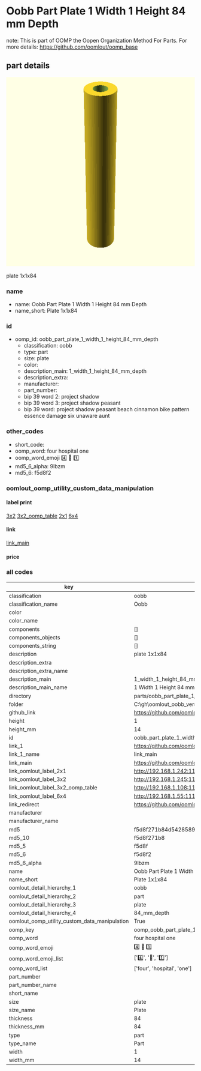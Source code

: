 # Oobb Part Plate 1 Width 1 Height 84 mm Depth  

note: This is part of OOMP the Oopen Organization Method For Parts. For more details: https://github.com/oomlout/oomp_base

##  part details
  

[![](3dpr.png)](3dpr.png)

plate 1x1x84



### name
* name: Oobb Part Plate 1 Width 1 Height 84 mm Depth
* name_short: Plate 1x1x84 
### id
* oomp_id: oobb_part_plate_1_width_1_height_84_mm_depth
  * classification: oobb
  * type: part
  * size: plate
  * color: 
  * description_main: 1_width_1_height_84_mm_depth
  * description_extra: 
  * manufacturer: 
  * part_number: 
  * bip 39 word 2: project shadow
  * bip 39 word 3: project shadow peasant
  * bip 39 word: project shadow peasant beach cinnamon bike pattern essence damage six unaware aunt

### other_codes
* short_code: 
* oomp_word: four hospital one
* oomp_word_emoji :four: :hospital: :one:
* md5_6_alpha: 9lbzm
* md5_6: f5d8f2






### oomlout_oomp_utility_custom_data_manipulation
#### label print
[3x2](http://192.168.1.245:1112/?label=oomp%209lbzm)
[3x2_oomp_table](http://192.168.1.108:1112/?label=oomp%209lbzm)
[2x1](http://192.168.1.242:1112/?label=oomp%209lbzm)
[6x4](http://192.168.1.55:1112/?label=oomp%209lbzm)    

#### link

[link_main](https://github.com/oomlout/oomlout_oobb_version_4_generated_parts/tree/main/navigation_oomp/oobb/part/plate/1_width_1_height_84_mm_depth/part)                              

#### price







### all codes 
| key | value |  
| --- | --- |  
| classification | oobb |  
| classification_name | Oobb |  
| color |  |  
| color_name |  |  
| components | [] |  
| components_objects | [] |  
| components_string | [] |  
| description | plate 1x1x84 |  
| description_extra |  |  
| description_extra_name |  |  
| description_main | 1_width_1_height_84_mm_depth |  
| description_main_name | 1 Width 1 Height 84 mm Depth |  
| directory | parts/oobb_part_plate_1_width_1_height_84_mm_depth |  
| folder | C:\gh\oomlout_oobb_version_4_generated_parts\parts\oobb_part_plate_1_width_1_height_84_mm_depth |  
| github_link | https://github.com/oomlout/oomlout_oomp_part_src/tree/main/parts/oobb_part_plate_1_width_1_height_84_mm_depth |  
| height | 1 |  
| height_mm | 14 |  
| id | oobb_part_plate_1_width_1_height_84_mm_depth |  
| link_1 | https://github.com/oomlout/oomlout_oobb_version_4_generated_parts/tree/main/navigation_oomp/oobb/part/plate/1_width_1_height_84_mm_depth/part |  
| link_1_name | link_main |  
| link_main | https://github.com/oomlout/oomlout_oobb_version_4_generated_parts/tree/main/navigation_oomp/oobb/part/plate/1_width_1_height_84_mm_depth/part |  
| link_oomlout_label_2x1 | http://192.168.1.242:1112/?label=oomp%209lbzm |  
| link_oomlout_label_3x2 | http://192.168.1.245:1112/?label=oomp%209lbzm |  
| link_oomlout_label_3x2_oomp_table | http://192.168.1.108:1112/?label=oomp%209lbzm |  
| link_oomlout_label_6x4 | http://192.168.1.55:1112/?label=oomp%209lbzm |  
| link_redirect | https://github.com/oomlout/oomlout_oobb_version_4_generated_parts/tree/main/parts/oobb_plate_01_01_84 |  
| manufacturer |  |  
| manufacturer_name |  |  
| md5 | f5d8f271b84d54285894813744713560 |  
| md5_10 | f5d8f271b8 |  
| md5_5 | f5d8f |  
| md5_6 | f5d8f2 |  
| md5_6_alpha | 9lbzm |  
| name | Oobb Part Plate 1 Width 1 Height 84 mm Depth |  
| name_short | Plate 1x1x84  |  
| oomlout_detail_hierarchy_1 | oobb |  
| oomlout_detail_hierarchy_2 | part |  
| oomlout_detail_hierarchy_3 | plate |  
| oomlout_detail_hierarchy_4 | 84_mm_depth |  
| oomlout_oomp_utility_custom_data_manipulation | True |  
| oomp_key | oomp_oobb_part_plate_1_width_1_height_84_mm_depth |  
| oomp_word | four hospital one |  
| oomp_word_emoji | :four: :hospital: :one: |  
| oomp_word_emoji_list | [':four:', ':hospital:', ':one:'] |  
| oomp_word_list | ['four', 'hospital', 'one'] |  
| part_number |  |  
| part_number_name |  |  
| short_name |  |  
| size | plate |  
| size_name | Plate |  
| thickness | 84 |  
| thickness_mm | 84 |  
| type | part |  
| type_name | Part |  
| width | 1 |  
| width_mm | 14 |  
